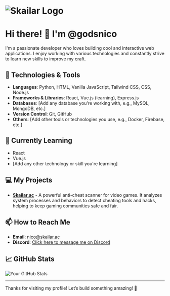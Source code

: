 # ![Skailar Logo](https://cdn.skailar.ac/v1/assets/img/logo.png)

# Hi there! 👋 I'm @godsnico

I'm a passionate developer who loves building cool and interactive web applications. I enjoy working with various technologies and constantly strive to learn new skills to improve my craft.

## 🚀 Technologies & Tools

- **Languages**: Python, HTML, Vanilla JavaScript, Tailwind CSS, CSS, Node.js
- **Frameworks & Libraries**: React, Vue.js (learning), Express.js
- **Databases**: [Add any database you're working with, e.g., MySQL, MongoDB, etc.]
- **Version Control**: Git, GitHub
- **Others**: [Add other tools or technologies you use, e.g., Docker, Firebase, etc.]

## 🌱 Currently Learning

- React
- Vue.js
- [Add any other technology or skill you're learning]

## 💻 My Projects

- **[Skailar.ac](https://github.com/godsnico/Skailar.ac)** - A powerful anti-cheat scanner for video games. It analyzes system processes and behaviors to detect cheating tools and hacks, helping to keep gaming communities safe and fair.

## 📫 How to Reach Me

- **Email**: [nico@skailar.ac](mailto:nico@skailar.ac)
- **Discord**: [Click here to message me on Discord](https://discord.com/users/1190130665413431356)

## 📈 GitHub Stats

![Your GitHub Stats](https://github-readme-stats.vercel.app/api?username=godsnico&show_icons=true&hide_title=true)

---

Thanks for visiting my profile! Let’s build something amazing! 🚀
